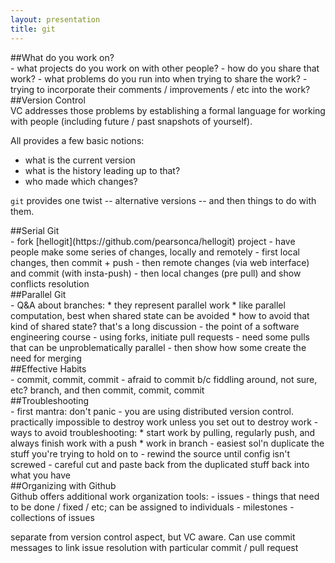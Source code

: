 ```yaml
---
layout: presentation
title: git
---
```

<section markdown="block">
##What do you work on?
<aside class="notes" markdown="block">
- what projects do you work on with other people?
- how do you share that work?
- what problems do you run into when trying to share the work?
- trying to incorporate their comments / improvements / etc into the work?
</aside>
</section>

<section markdown="block">
##Version Control
<aside class="notes" markdown="block">
VC addresses those problems by establishing a formal language for working with people
(including future / past snapshots of yourself).

All provides a few basic notions:
- what is the current version
- what is the history leading up to that?
- who made which changes?

`git` provides one twist -- alternative versions -- and then things to do with them.
</aside>
</section>

<section markdown="block">
##Serial Git
<aside class="notes" markdown="block">
- fork [hellogit](https://github.com/pearsonca/hellogit) project
- have people make some series of changes, locally and remotely
- first local changes, then commit + push
- then remote changes (via web interface) and commit (with insta-push)
- then local changes (pre pull) and show conflicts resolution
</aside>
</section>

<section markdown="block">
##Parallel Git
<aside class="notes" markdown="block">
- Q&A about branches:
 * they represent parallel work
 * like parallel computation, best when shared state can be avoided
 * how to avoid that kind of shared state? that's a long discussion - the point of a software engineering course
- using forks, initiate pull requests
- need some pulls that can be unproblematically parallel
- then show how some create the need for merging
</aside>
</section>

<section markdown="block">
##Effective Habits
<aside class="notes" markdown="block">
- commit, commit, commit
- afraid to commit b/c fiddling around, not sure, etc?  branch, and then commit, commit, commit
</aside>
</section>

<section markdown="block">
##Troubleshooting
<aside class="notes" markdown="block">
- first mantra: don't panic - you are using distributed version control.
practically impossible to destroy work unless you set out to destroy work
- ways to avoid troubleshooting:
 * start work by pulling, regularly push, and always finish work with a push
 * work in branch 
- easiest sol'n duplicate the stuff you're trying to hold on to
- rewind the source until config isn't screwed
- careful cut and paste back from the duplicated stuff back into what you have
</aside>
</section>

<section markdown="block">
##Organizing with Github
<aside class="notes" markdown="block">
Github offers additional work organization tools:
 - issues - things that need to be done / fixed / etc; can be assigned to individuals
 - milestones - collections of issues

separate from version control aspect, but VC aware.  Can use commit messages to link issue resolution
with particular commit / pull request
</aside>
</section>
